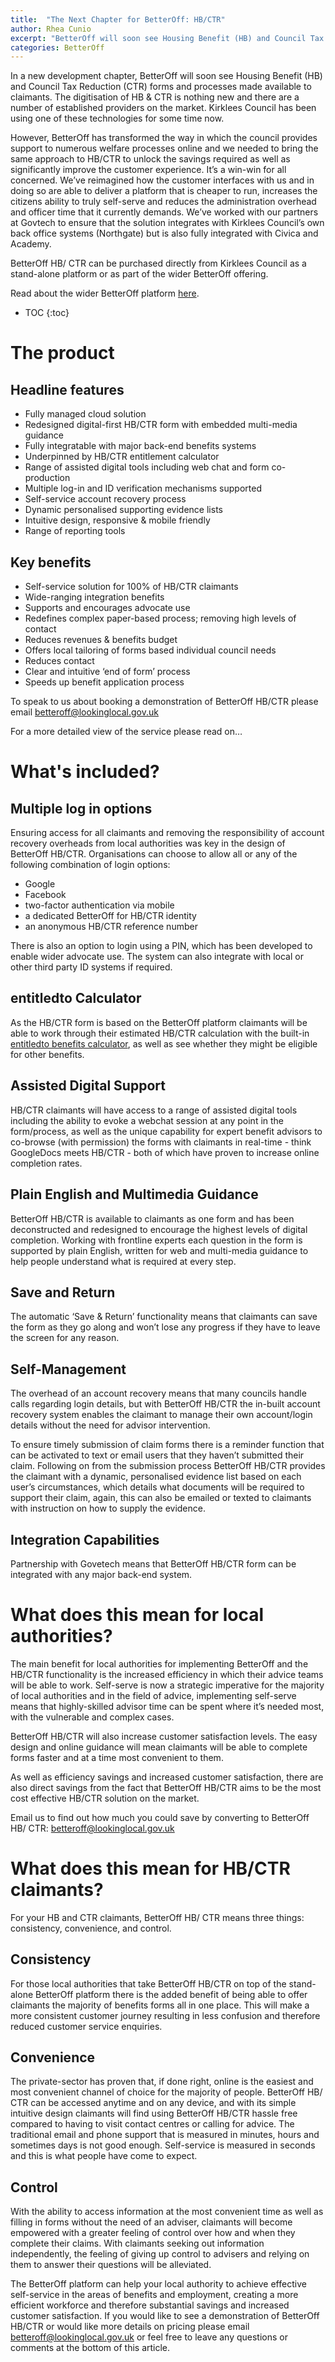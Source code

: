 ```yaml
---
title:  "The Next Chapter for BetterOff: HB/CTR"
author: Rhea Cunio
excerpt: "BetterOff will soon see Housing Benefit (HB) and Council Tax Reduction (CTR) forms and processes made available to claimants."
categories: BetterOff
---
```

In a new development chapter, BetterOff will soon see Housing Benefit (HB) and Council Tax Reduction (CTR) forms and processes made available to claimants. The digitisation of HB & CTR is nothing new and there are a number of established providers on the market. Kirklees Council has been using one of these technologies for some time now.
 
However, BetterOff has transformed the way in which the council provides support to numerous welfare processes online and we needed to bring the same approach to HB/CTR to unlock the savings required as well as significantly improve the customer experience. It’s a win-win for all concerned. We’ve reimagined how the customer interfaces with us and in doing so are able to deliver a platform that is cheaper to run, increases the citizens ability to truly self-serve and reduces the administration overhead and officer time that it currently demands. We’ve worked with our partners at Govtech to ensure that the solution integrates with Kirklees Council’s own back office systems (Northgate) but is also fully  integrated with Civica and Academy.
 
BetterOff HB/ CTR can be purchased directly from Kirklees Council as a stand-alone platform or as part of the wider BetterOff offering.
 
Read about the wider BetterOff platform [here](https://about.lookinglocal.gov.uk/solutions/betteroff/).

* TOC
{:toc}

# The product

## Headline features
- Fully managed cloud solution
- Redesigned digital-first HB/CTR form with embedded multi-media guidance
- Fully integratable with major back-end benefits systems
- Underpinned by HB/CTR entitlement calculator
- Range of assisted digital tools including web chat and form co-production
- Multiple log-in and ID verification mechanisms supported
- Self-service account recovery process
- Dynamic personalised supporting evidence lists
- Intuitive design, responsive & mobile friendly
- Range of reporting tools
 
## Key benefits
- Self-service solution for 100% of HB/CTR claimants
- Wide-ranging integration benefits
- Supports and encourages advocate use
- Redefines complex paper-based process; removing high levels of contact
- Reduces revenues & benefits budget
- Offers local tailoring of forms based individual council needs
- Reduces contact
- Clear and intuitive ‘end of form’ process
- Speeds up benefit application process
 
To speak to us about booking a demonstration of BetterOff HB/CTR please email [betteroff@lookinglocal.gov.uk](mailto:betteroff@lookinglocal.gov.uk)
 
For a more detailed view of the service please read on…
 
# What's included?

## Multiple log in options
Ensuring access for all claimants and removing the responsibility of account recovery overheads from local authorities was key in the design of BetterOff HB/CTR. Organisations can choose to allow all or any of the following combination of login options:
- Google
- Facebook
- two-factor authentication via mobile
- a dedicated BetterOff for HB/CTR identity
- an anonymous HB/CTR reference number

There is also an option to login using a PIN, which has been developed to enable wider advocate use. The system can also integrate with local or other third party ID systems if required.
 
## entitledto Calculator
As the HB/CTR form is based on the BetterOff platform claimants will be able to work through their estimated HB/CTR calculation with the built-in [entitledto benefits calculator](http://www.entitledto.co.uk/), as well as see whether they might be eligible for other benefits.
 
## Assisted Digital Support
HB/CTR claimants will have access to a range of assisted digital tools including the ability to evoke a webchat session at any point in the form/process, as well as the unique capability for expert benefit advisors to co-browse (with permission) the forms with claimants in real-time - think GoogleDocs meets HB/CTR - both of which have proven to increase online completion rates.
 
## Plain English and Multimedia Guidance
BetterOff HB/CTR is available to claimants as one form and has been deconstructed and redesigned to encourage the highest levels of digital completion. Working with frontline experts each question in the form is supported by plain English, written for web and multi-media guidance to help people understand what is required at every step.
 
## Save and Return
The automatic ‘Save & Return’ functionality means that claimants can save the form as they go along and won’t lose any progress if they have to leave the screen for any reason.
 
## Self-Management
The overhead of an account recovery means that many councils handle calls regarding login details, but with BetterOff HB/CTR  the in-built account recovery system enables the claimant to manage their own account/login details without the need for advisor intervention.

To ensure timely submission of claim forms there is a reminder function that can be activated to text or email users that they haven’t submitted their claim. Following on from the submission process  BetterOff HB/CTR provides the claimant with a dynamic, personalised evidence list based on each user’s circumstances, which details what documents will be required to support their claim, again, this can also be emailed or texted to claimants with instruction on how to supply the evidence.
 
## Integration Capabilities
Partnership with Govetech means that BetterOff HB/CTR form can be integrated with any major back-end system.
 
# What does this mean for local authorities?
 
The main benefit for local authorities for implementing BetterOff and the HB/CTR functionality is the increased efficiency in which their advice teams will be able to work. Self-serve is now a strategic imperative for the majority of local authorities and in the field of advice, implementing self-serve means that highly-skilled advisor time can be spent where it’s needed most, with the vulnerable and complex cases.  
 
BetterOff HB/CTR will also increase customer satisfaction levels. The easy design and online guidance will mean claimants will be able to complete forms faster and at a time most convenient to them.
 
As well as efficiency savings and increased customer satisfaction, there are also direct savings from the fact that BetterOff HB/CTR aims to be the most cost effective HB/CTR solution on the market.
 
Email us to find out how much you could save by converting to BetterOff HB/ CTR: [betteroff@lookinglocal.gov.uk](mailto:betteroff@lookinglocal.gov.uk)
 
# What does this mean for HB/CTR claimants?
 
For your HB and CTR claimants, BetterOff HB/ CTR means three things: consistency, convenience, and control.
 
## Consistency
For those local authorities that take BetterOff HB/CTR on top of the stand-alone BetterOff platform there is the added benefit of being able to offer claimants the majority of benefits forms all in one place. This will make a more consistent customer journey resulting in less confusion and therefore reduced customer service enquiries.
 
## Convenience
The private-sector has proven that, if done right, online is the easiest and most convenient channel of choice for the majority of people. BetterOff HB/ CTR can be accessed anytime and on any device, and with its simple intuitive design claimants will find using BetterOff HB/CTR hassle free compared to having to visit contact centres or calling for advice. The traditional email and phone support that is measured in minutes, hours and sometimes days is not good enough. Self-service is measured in seconds and this is what people have come to expect.
 
## Control
With the ability to access information at the most convenient time as well as filling in forms without the need of an adviser, claimants will become empowered with a greater feeling of control over how and when they complete their claims. With claimants seeking out information independently, the feeling of giving up control to advisers and relying on them to answer their questions will be alleviated.   
 
The BetterOff platform can help your local authority to achieve effective self-service in the areas of benefits and employment, creating a more efficient workforce and therefore substantial savings and increased customer satisfaction. If you would like to see a demonstration of BetterOff HB/CTR or would like more details on pricing please email [betteroff@lookinglocal.gov.uk](mailto:betteroff@lookinglocal.gov.uk) or feel free to leave any questions or comments at the bottom of this article.